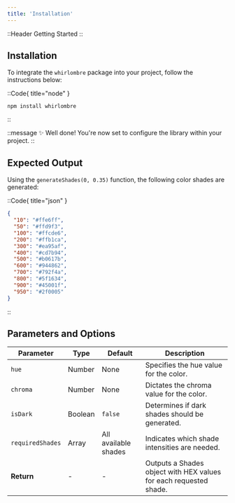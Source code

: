 ```yaml
---
title: 'Installation'
---
```


::Header
Getting Started
::

## Installation

To integrate the `whirlombre` package into your project, follow the instructions below:

::Code{ title="node" }
```
npm install whirlombre
```
::

::message
✨ Well done! You're now set to configure the library within your project.
::

## Expected Output

Using the ```generateShades(0, 0.35)``` function, the following color shades are generated:

::Code{ title="json" }
```json
{
  "10": "#ffe6ff",
  "50": "#ffd9f3",
  "100": "#ffcde6",
  "200": "#ffb1ca",
  "300": "#ea95af",
  "400": "#cd7b94",
  "500": "#b0617b",
  "600": "#944862",
  "700": "#792f4a",
  "800": "#5f1634",
  "900": "#45001f",
  "950": "#2f0005"
}
```
::

## Parameters and Options

| Parameter       | Type                 | Default                 | Description                                                                  |
| --------------- | -------------------- | ----------------------- | ---------------------------------------------------------------------------- |
| `hue`           | Number               | None                    | Specifies the hue value for the color.                                       |
| `chroma`        | Number               | None                    | Dictates the chroma value for the color.                                     |
| `isDark`        | Boolean              | `false`                 | Determines if dark shades should be generated.                               |
| `requiredShades`| Array                | All available shades    | Indicates which shade intensities are needed.                                |
| **Return**      | -                    | -                       | Outputs a Shades object with HEX values for each requested shade.            |





